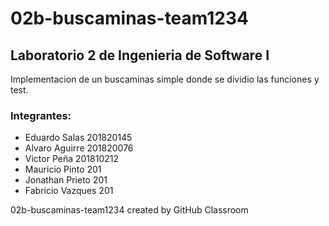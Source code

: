 # 02b-buscaminas-team1234

## Laboratorio 2 de Ingenieria de Software I

Implementacion de un buscaminas simple donde se dividio las funciones y test.

### Integrantes:
- Eduardo Salas     201820145
- Alvaro Aguirre    201820076
- Victor Peña       201810212
- Mauricio Pinto    201
- Jonathan Prieto   201
- Fabricio Vazques  201


02b-buscaminas-team1234 created by GitHub Classroom
